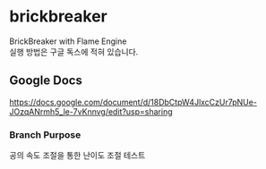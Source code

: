 # brickbreaker

BrickBreaker with Flame Engine  
실행 방법은 구글 독스에 적혀 있습니다.
## Google Docs
https://docs.google.com/document/d/18DbCtpW4JlxcCzUr7pNUe-JOzqANrmh5_le-7vKnnvg/edit?usp=sharing

### Branch Purpose
공의 속도 조절을 통한 난이도 조절 테스트
